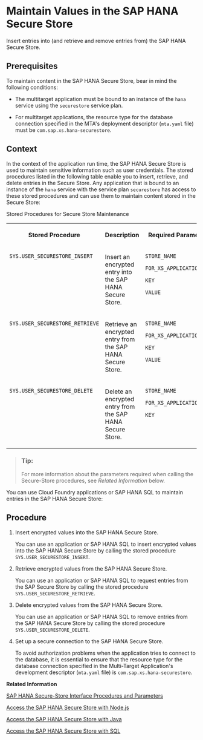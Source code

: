 <!-- loio8a82c9e9e22a4b67a51ff22097038aab -->

# Maintain Values in the SAP HANA Secure Store

Insert entries into \(and retrieve and remove entries from\) the SAP HANA Secure Store.



<a name="loio8a82c9e9e22a4b67a51ff22097038aab__prereq_yrs_ybb_fcb"/>

## Prerequisites

To maintain content in the SAP HANA Secure Store, bear in mind the following conditions:

-   The multitarget application must be bound to an instance of the `hana` service using the `securestore` service plan.

-   For multitarget applications, the resource type for the database connection specified in the MTA's deployment descriptor \(`mta.yaml` file\) must be `com.sap.xs.hana-securestore`.




## Context

In the context of the application run time, the SAP HANA Secure Store is used to maintain sensitive information such as user credentials. The stored procedures listed in the following table enable you to insert, retrieve, and delete entries in the Secure Store. Any application that is bound to an instance of the `hana` service with the service plan `securestore` has access to these stored procedures and can use them to maintain content stored in the Secure Store:

<a name="loio8a82c9e9e22a4b67a51ff22097038aab__table_sq5_5gb_fcb"/>Stored Procedures for Secure Store Maintenance


<table>
<tr>
<th valign="top">

Stored Procedure



</th>
<th valign="top">

Description



</th>
<th valign="top">

Required Parameters



</th>
</tr>
<tr>
<td valign="top">

 `SYS.USER_SECURESTORE_INSERT` 



</td>
<td valign="top">

Insert an encrypted entry into the SAP HANA Secure Store.



</td>
<td valign="top">

`STORE_NAME`

`FOR_XS_APPLICATIONUSER`

`KEY`

`VALUE`



</td>
</tr>
<tr>
<td valign="top">

 `SYS.USER_SECURESTORE_RETRIEVE` 



</td>
<td valign="top">

Retrieve an encrypted entry from the SAP HANA Secure Store.



</td>
<td valign="top">

`STORE_NAME`

`FOR_XS_APPLICATIONUSER`

`KEY`

`VALUE`



</td>
</tr>
<tr>
<td valign="top">

 `SYS.USER_SECURESTORE_DELETE` 



</td>
<td valign="top">

Delete an encrypted entry from the SAP HANA Secure Store.



</td>
<td valign="top">

`STORE_NAME`

`FOR_XS_APPLICATIONUSER`

`KEY`



</td>
</tr>
</table>

> ### Tip:  
> For more information about the parameters required when calling the Secure-Store procedures, see *Related Information* below.

You can use Cloud Foundry applications or SAP HANA SQL to maintain entries in the SAP HANA Secure Store:



## Procedure

1.  Insert encrypted values into the SAP HANA Secure Store.

    You can use an application or SAP HANA SQL to insert encrypted values into the SAP HANA Secure Store by calling the stored procedure `SYS.USER_SECURESTORE_INSERT`.

2.  Retrieve encrypted values from the SAP HANA Secure Store.

    You can use an application or SAP HANA SQL to request entries from the SAP Secure Store by calling the stored procedure `SYS.USER_SECURESTORE_RETRIEVE`.

3.  Delete encrypted values from the SAP HANA Secure Store.

    You can use an application or SAP HANA SQL to remove entries from the SAP HANA Secure Store by calling the stored procedure `SYS.USER_SECURESTORE_DELETE`.

4.  Set up a secure connection to the SAP HANA Secure Store.

    To avoid authorization problems when the application tries to connect to the database, it is essential to ensure that the resource type for the database connection specified in the Multi-Target Application's development descriptor \(`mta.yaml` file\) is `com.sap.xs.hana-securestore`.


**Related Information**  


[SAP HANA Secure-Store Interface Procedures and Parameters](sap-hana-secure-store-interface-procedures-and-parameters-a847b4d.md "A list of the parameters available for interaction with the SAP HANA Secure Store using the dedicated stored procedures.")

[Access the SAP HANA Secure Store with Node.js](access-the-sap-hana-secure-store-with-node-js-be4db00.md "Use a Node.js application to maintain entries in the SAP HANA Secure Store.")

[Access the SAP HANA Secure Store with Java](access-the-sap-hana-secure-store-with-java-9210fd0.md "Use a Java application to maintain entries in the SAP HANA Secure Store.")

[Access the SAP HANA Secure Store with SQL](access-the-sap-hana-secure-store-with-sql-1dee8a9.md "Use SQL to maintain entries the SAP HANA Secure Store.")

